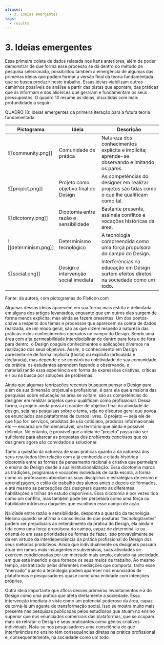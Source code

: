```yaml
---
aliases:
  - 3. Ideias emergentes
tags:
  - results
---
```

# 3. Ideias emergentes
Essa primeira coleta de dados relatada nos itens anteriores, além de poder demonstrar de que forma esse processo se dá dentro do método de pesquisa selecionado, possibilitou também a emergência de algumas das primeiras ideias que podem formar a versão final da teoria fundamentada que se busca produzir neste trabalho. Essas ideias viabilizam outros caminhos possíveis de análise a partir das pistas que apontam, das práticas que as informam e dos alicerces que geraram e fundamentam os seus pressupostos. O quadro 10 resume as ideias, discutidas com mais profundidade a seguir:

QUADRO 10: Ideias emergentes da primeira iteração para a futura teoria fundamentada.

| Pictograma | Ideia | Descrição |
| ---------- | ----- | --------- |
| ![[community.png]] | Comunidade de prática | Natureza dos conhecimentos explícita e implícita; aprende-se observando e imitando os pares. |
| ![[project.png]] | Projeto como objetivo final do Design | As competências do designer em realizar projetos são tidas como o que lhe qualificam como tal. |
| ![[dicotomy.png]] | Dicotomia entre razão e sensibilidade | Bastante presente, assinala conflitos e vocações históricas da área. |
| ![[determinism.png]] | Determinismo tecnológico | A tecnologia compreendida como uma força propulsora do campo do Design. |
| ![[social.png]] | Design e intervenção social imediata | Interferências na educação em Design surtem efeitos diretos na sociedade como um todo. |

Fonte: da autora, com pictogramas do Flaticon.com

Algumas dessas ideias aparecem em sua forma mais estrita e delimitada em alguns dos artigos levantados, enquanto que em outros elas surgem de forma menos explícita, mas ainda se fazem presentes. Um dos pontos-chave a respeito dos temas e processos que aparecem na coleta de dados realizada, de um modo geral, são as que dizem respeito à natureza das práticas e dos conhecimentos operados no campo do Design. Sendo uma área com alta permeabilidade interdisciplinar de dentro para fora e de fora para dentro, o Design coagula conhecimentos e aplicações diversos na realização dos seus objetivos. Assim, o conhecimento em Design apresenta-se de forma implícita (tácita) ou explícita (articulada e declarada), mas depende e se constrói na coletividade de sua comunidade de prática: os estudantes aprendem fazendo e observando, e materializando essa experiência em forma de expressões criativas, críticas e / ou na busca por soluções de problemas.

Ainda que algumas teorizações recentes busquem pensar o Design para além de sua dimensão projetual e profissional, é para ela que a maioria das pesquisas sobre educação na área se voltam: são as competências do designer em realizar projetos que o qualificam como profissional. Dessa forma, o projeto ainda possui o caráter de objetivo final da atividade de design, seja nas pesquisas sobre o tema, seja no discurso geral que povoa os enunciados das plataformas de cursos livres. O projeto — seja ele de que tipo for: serviços, produtos de uso cotidiano, produtos informacionais etc — encarna um fim demarcável, um território que ainda é possível delimitar. No entanto, é provável que a ideia de “projeto” possa não ser suficiente para abarcar as propostas dos _problemas capciosos_ que os designers agora são convidados a solucionar.

Tanto a questão da natureza de suas práticas quanto a da natureza dos seus resultados têm relação com a já conhecida e citada histórica dicotomia entre as formas de pensamento racional e criativa que permeiam o ensino do Design desde a sua institucionalização. Essa dicotomia marca as tradições, programas e vocações individuais de cada escola, a forma como os professores abordam as suas disciplinas e estratégias de ensino e aprendizagem, o estilo de trabalho dos alunos antes e depois de formados, e até mesmo as percepções dos designers quanto às diferentes habilitações e trilhas de estudo disponíveis. Essa dicotomia é por vezes tida como um conflito, mas também pode ser percebida como uma força ou habilidade intrínseca daqueles que escolhem esse campo de ação.

Na díade entre razão e sensibilidade, desponta a questão da tecnologia. Mesmo quando se afirma a consciência de que posturas “tecnologizantes” podem ser prejudiciais ao entendimento da prática do Design, ela ainda é tida como uma força propulsora do campo, capaz de determiná-lo ou orientá-lo em suas prioridades ou formas de fazer. Isso provavelmente se dá em virtude da interdependência da prática profissional do Design dos seus métodos produtivos. Ainda que individualmente os designers possam atuar em ramos mais insurgentes e subversivos, suas atividades se exercem condicionadas por um mercado mais amplo, calcado na sociedade em que está inserido e que fornece os seus meios de trabalho. Ao mesmo tempo, abstratizado pelas diferentes mediações que comporta, tanto esse “mercado” quanto a tecnologia podem aparecer nos enunciados de plataformas e pesquisadores quase como uma entidade com intenções próprias.

Outra ideia importante que aflora desses primeiros levantamentos é a do Design como uma prática que afeta diretamente a sociedade. Essa intervenção imediata é vista como um potencial poderoso da área, capaz de torná-la um agente de transformação social. Isso se mostra muito mais presente nas pesquisas publicadas pelos estudiosos que atuam no ensino superior que nos enunciados comerciais das plataformas, que se ocupam mais de retratar o Design e seus praticantes como gênios criativos individuais. Nota-se nos pesquisadores uma consciência de que interferências no ensino têm consequências diretas na prática profissional e, consequentemente, na sociedade como um todo.
